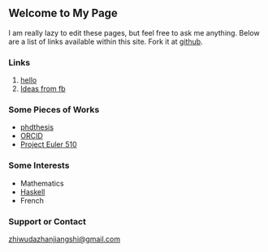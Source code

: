 ## Welcome to My Page

I am really lazy to edit these pages, but feel free to ask me anything. Below are a list of links available within this site. Fork it at [github](https://github.com/eccstartup/eccstartup.github.io).

### Links

1. [hello](docs/hello)
2. [Ideas from fb](docs/fromfb)

### Some Pieces of Works

- [phdthesis](https://github.com/eccstartup/phdthesis)
- [ORCID](http://orcid.org/0000-0001-6066-9249)
- [Project Euler 510](images/euler510.jpg)

### Some Interests

- Mathematics
- [Haskell](https://www.haskell.org/)
- French

### Support or Contact

[zhiwudazhanjiangshi@gmail.com](mailto:zhiwudazhanjiangshi@gmail.com)
